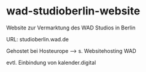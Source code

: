 # wad-studioberlin-website

Website zur Vermarktung des WAD Studios in Berlin

URL: studioberlin.wad.de

Gehostet bei Hosteurope --> s. Websitehosting WAD

evtl. Einbindung von kalender.digital


